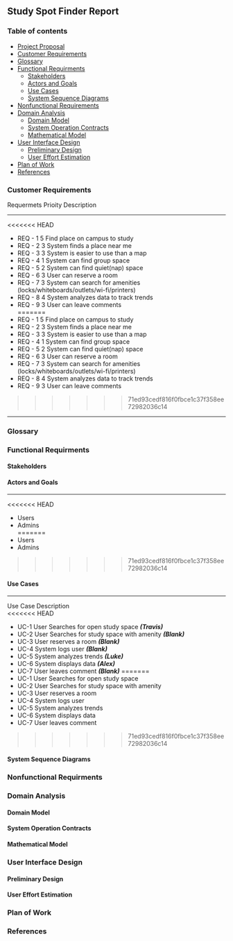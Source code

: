 ## Study Spot Finder Report

### Table of contents  
* [Project Proposal](http://cloudmytrash.com:1234/tux-proposal.html)
* [Customer Requirements](#requirements)
* [Glossary](#glossary)
* [Functional Requirments](#functional)
  * [Stakeholders](#stakeholders)
  * [Actors and Goals](#actor)
  * [Use Cases](#usecase)
  * [System Sequence Diagrams](#diagrams)
* [Nonfunctional Requirements](#nonfunctional)
* [Domain Analysis](#domain_analysis)
  * [Domain Model](#domain_model)
  * [System Operation Contracts](#contracts)
  * [Mathematical Model](#math_model)
* [User Interface Design](#ui_design)
  * [Preliminary Design](#prelim_design)
  * [User Effort Estimation](#effort)
* [Plan of Work](#plan)
* [References](#ref)

### <a name="requirements"></a>Customer Requirements  
Requermets Prioity Description  
<hr>
<<<<<<< HEAD

* REQ - 1 5 Find place on campus to study
* REQ - 2 3 System finds a place near me  
* REQ - 3 3 System is easier to use than a map  
* REQ - 4 1 System can find group space  
* REQ - 5 2 System can find quiet(nap) space  
* REQ - 6 3 User can reserve a room  
* REQ - 7 3 System can search for amenities (locks/whiteboards/outlets/wi-fi/printers)  
* REQ - 8 4 System analyzes data to track trends  
* REQ - 9 3 User can leave comments   
=======
* REQ - 1 5 Find place on campus to study
* REQ - 2 3 System finds a place near me
* REQ - 3 3 System is easier to use than a map
* REQ - 4 1 System can find group space
* REQ - 5 2 System can find quiet(nap) space
* REQ - 6 3 User can reserve a room
* REQ - 7 3 System can search for amenities (locks/whiteboards/outlets/wi-fi/printers)
* REQ - 8 4 System analyzes data to track trends
* REQ - 9 3 User can leave comments
>>>>>>> 71ed93cedf816f0fbce1c37f358ee72982036c14
<hr>


### <a name="glossary"></a>Glossary

### <a name="functional"></a>Functional Requirments

#### <a name="stakeholders"></a>Stakeholders

#### <a name="actor"></a>Actors and Goals  
<hr>
<<<<<<< HEAD

 *  Users  
 *  Admins  
=======
*  Users
*  Admins
>>>>>>> 71ed93cedf816f0fbce1c37f358ee72982036c14

#### <a name="usecase"></a>Use Cases  
<hr> 

<!-- Hey guys, let's just assign our names to these okay? -->
Use Case Description  
<<<<<<< HEAD
 * UC-1 User Searches for open study space  **_(Travis)_**
 * UC-2 User Searches for study space with amenity  **_(Blank)_**
 * UC-3 User reserves a room  **_(Blank)_**
 * UC-4 System logs user  **_(Blank)_**
 * UC-5 System analyzes trends  **_(Luke)_**
 * UC-6 System displays data  **_(Alex)_**
 * UC-7 User leaves comment  **_(Blank)_**
=======
* UC-1 User Searches for open study space
* UC-2 User Searches for study space with amenity
* UC-3 User reserves a room
* UC-4 System logs user
* UC-5 System analyzes trends
* UC-6 System displays data
* UC-7 User leaves comment 
>>>>>>> 71ed93cedf816f0fbce1c37f358ee72982036c14


#### <a name="diagrams"></a>System Sequence Diagrams

### <a name="nonfunctional"></a>Nonfunctional Requirments

### <a name="domain_analysis"></a>Domain Analysis

#### <a name="domain_model"></a>Domain Model

#### <a name="contracts"></a>System Operation Contracts

#### <a name="math_model"></a>Mathematical Model

### <a name="ui_design"></a>User Interface Design

#### <a name="prelim_design"></a> Preliminary Design

#### <a name="effort"></a>User Effort Estimation

### <a name="plan"></a>Plan of Work

### <a name="ref"></a>References
